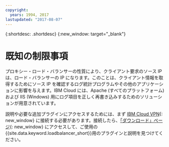 ```yaml
---
copyright:
  years: 1994, 2017
lastupdated: "2017-08-07"
---
```


{:shortdesc: .shortdesc}
{:new_window: target="_blank"}

# 既知の制限事項

プロキシー・ロード・バランサーの性質により、クライアント要求のソース IP は、ロード・バランサーの IP になります。このことは、クライアント情報を取得するためにソース IP を確認するログ統計プログラムやその他のアプリケーションに影響を与えます。IBM Cloud には、Apache (すべてのプラットフォーム) および IIS (Windows) 用にログ項目を正しく再書き込みするためのソリューションが用意されています。

説明や必要な追加プラグインにアクセスするためには、まず [IBM Cloud VPN](https://console.bluemix.net/docs/infrastructure/iaas-vpn/getting-started.html){: new_window} に接続する必要があります。接続したら、[「ダウンロード」ページ](http://downloads.softlayer.local/loadbalancer/){: new_window} にアクセスして、ご使用の{{site.data.keyword.loadbalancer_short}}用のプラグインと説明を見つけてください。
